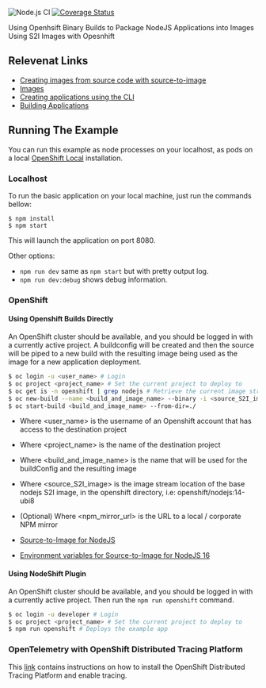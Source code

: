 ![Node.js CI](https://github.com/nodeshift-starters/nodejs-health-check/workflows/ci/badge.svg)
[![Coverage Status](https://coveralls.io/repos/github/nodeshift-starters/nodejs-health-check/badge.svg?branch=main)](https://coveralls.io/github/nodeshift-starters/nodejs-health-check?branch=main) 

Using Openhsift Binary Builds to Package NodeJS Applications into Images Using S2I Images with Opesnhift

## Relevenat Links
* [Creating images from source code with source-to-image](https://access.redhat.com/documentation/en-us/openshift_container_platform/4.11/html/images/creating-images#images-create-s2i_create-images)
* [Images](https://access.redhat.com/documentation/en-us/openshift_container_platform/4.11/html/images/index)
* [Creating applications using the CLI](https://access.redhat.com/documentation/en-us/openshift_container_platform/4.11/html-single/building_applications/index#creating-applications-using-cli)
* [Building Applications](https://access.redhat.com/documentation/en-us/openshift_container_platform/4.11/html/building_applications/index)


## Running The Example

You can run this example as node processes on your localhost, as pods on a local
[OpenShift Local](https://developers.redhat.com/products/openshift-local/overview) installation.

### Localhost

To run the basic application on your local machine, just run the commands bellow:

```
$ npm install
$ npm start
```

This will launch the application on port 8080.

Other options:

* `npm run dev` same as `npm start` but with pretty output log.
* `npm run dev:debug` shows debug information. 

### OpenShift

#### Using Openshift Builds Directly

An OpenShift cluster should be available, and you should be logged in with a currently
active project. A buildconfig will be created and then the source will be piped to a
new build with the resulting image being used as the image for a new application deployment.

```sh
$ oc login -u <user_name> # Login
$ oc project <project_name> # Set the current project to deploy to
$ oc get is -n openshift | grep nodejs # Retrieve the current image streams in the openshift project and filter on those for nodejs
$ oc new-build --name <build_and_image_name> --binary -i <source_S2I_image> -e NPM_MIRROR=<npm_mirror_url> # Create a buildconfig and imagestream for the resultant image
$ oc start-build <build_and_image_name> --from-dir=./
```
* Where <user_name> is the username of an Openshift account that has access to the destination project
* Where <project_name> is the name of the destination project
* Where <build_and_image_name> is the name that will be used for the buildConfig and the resulting image
* Where <source_S2I_image> is the image stream location of the base nodejs S2I image, in the openshift directory, i.e: openshift/nodejs:14-ubi8
* (Optional) Where <npm_mirror_url> is the URL to a local / corporate NPM mirror

* [Source-to-Image for NodeJS](https://github.com/sclorg/s2i-nodejs-container)
* [Environment variables for Source-to-Image for NodeJS 16](https://github.com/sclorg/s2i-nodejs-container/tree/master/16)

#### Using NodeShift Plugin

An OpenShift cluster should be available, and you should be logged in with a currently
active project. Then run the `npm run openshift` command.

```sh
$ oc login -u developer # Login
$ oc project <project_name> # Set the current project to deploy to
$ npm run openshift # Deploys the example app
```

### OpenTelemetry with OpenShift Distributed Tracing Platform

This [link](./OTEL.md) contains instructions on how to install the 
OpenShift Distributed Tracing Platform and enable tracing.
